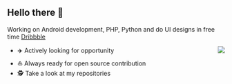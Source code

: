 ## Hello there 👋
Working on Android development, PHP, Python and do UI designs in free time [Dribbble](https://dribbble.com/Jaspreet_Sidhu)

<img align="right" src="https://github-readme-stats.vercel.app/api?username=jaspreetsidhu3&show_icon=true&hide_title=true&line_height=17&hide_border=true" />

* ✈️ Actively looking for opportunity
* ⛵ Always ready for open source contribution
* 🕵 Take a look at my repositories

